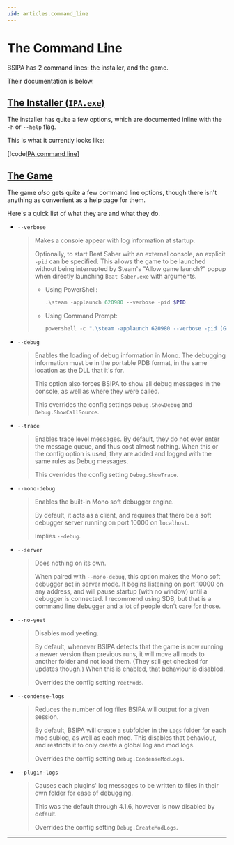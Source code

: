 ```yaml
---
uid: articles.command_line
---
```


# The Command Line

BSIPA has 2 command lines: the installer, and the game.

Their documentation is below.

## [The Installer (`IPA.exe`)](#tab/installer)

The installer has quite a few options, which are documented inline with the `-h` or `--help` flag.

This is what it currently looks like:

[!code[IPA command line](_ipa_command_line.txt "the result of IPA.exe -h")]

## [The Game](#tab/game)

The game *also* gets quite a few command line options, though there isn't anything as convenient as a help page for them.

Here's a quick list of what they are and what they do.

- `--verbose`

  > Makes a console appear with log information at startup.
  >
  > Optionally, to start Beat Saber with an external console, an explicit `-pid` can be specified. This allows the game to be launched without being interrupted by Steam's "Allow game launch?" popup when directly launching `Beat Saber.exe` with arguments.
  > - Using PowerShell: 
  >   ```powershell
  >   .\steam -applaunch 620980 --verbose -pid $PID
  >   ```
  > - Using Command Prompt:
  >   ```powershell
  >   powershell -c ".\steam -applaunch 620980 --verbose -pid (Get-CimInstance Win32_Process -Filter ProcessId=$PID).ParentProcessId"
  >   ```
  >

- `--debug`

  > Enables the loading of debug information in Mono. The debugging information must be in the portable PDB format,
  > in the same location as the DLL that it's for.
  >
  > This option also forces BSIPA to show all debug messages in the console, as well as where they were called.
  >
  > This overrides the config settings `Debug.ShowDebug` and `Debug.ShowCallSource`.
  >

- `--trace`
  
  > Enables trace level messages. By default, they do not ever enter the message queue, and thus cost almost nothing.
  > When this or the config option is used, they are added and logged with the same rules as Debug messages.
  >
  > This overrides the config setting `Debug.ShowTrace`.
  >

- `--mono-debug`

  > Enables the built-in Mono soft debugger engine.
  >
  > By default, it acts as a client, and requires that there be a soft
  > debugger server running on port 10000 on `localhost`.
  >
  > Implies `--debug`.
  >

- `--server`

  > Does nothing on its own.
  >
  > When paired with `--mono-debug`, this option makes the Mono soft debugger act in server mode. It begins listening on
  > port 10000 on any address, and will pause startup (with no window) until a debugger is connected. I recommend using
  > SDB, but that is a command line debugger and a lot of people don't care for those.
  >

- `--no-yeet`

  > Disables mod yeeting.
  >
  > By default, whenever BSIPA detects that the game is now running a newer version than previous runs, it will move all
  > mods to another folder and not load them. (They still get checked for updates though.) When this is enabled, that
  > behaviour is disabled.
  >
  > Overrides the config setting `YeetMods`.
  >

- `--condense-logs`

  > Reduces the number of log files BSIPA will output for a given session.
  >
  > By default, BSIPA will create a subfolder in the `Logs` folder for each mod sublog, as well as each mod. This disables
  > that behaviour, and restricts it to only create a global log and mod logs.
  >
  > Overrides the config setting `Debug.CondenseModLogs`.

- `--plugin-logs`
  
  > Causes each plugins' log messages to be written to files in their own folder for ease of debugging.
  >
  > This was the default through 4.1.6, however is now disabled by default.
  >
  > Overrides the config setting `Debug.CreateModLogs`.
  
***
